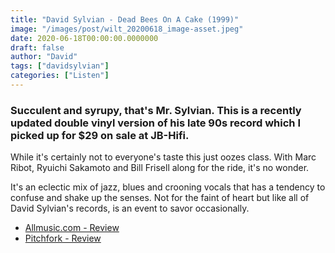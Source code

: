 ```yaml
---
title: "David Sylvian - Dead Bees On A Cake (1999)"
image: "/images/post/wilt_20200618_image-asset.jpeg"
date: 2020-06-18T00:00:00.0000000
draft: false
author: "David"
tags: ["davidsylvian"]
categories: ["Listen"]
---
```

### Succulent and syrupy, that's Mr. Sylvian. This is a recently updated double vinyl version of his late 90s record which I picked up for $29 on sale at JB-Hifi.   
  
While it's certainly not to everyone's taste this just oozes class. With Marc Ribot, Ryuichi Sakamoto and Bill Frisell along for the ride, it's no wonder.  
  
It's an eclectic mix of jazz, blues and crooning vocals that has a tendency to confuse and shake up the senses. Not for the faint of heart but like all of David Sylvian's records, is an event to savor occasionally.

-  [Allmusic.com - Review](https://www.allmusic.com/album/dead-bees-on-a-cake-mw0000235554)
-  [Pitchfork - Review](https://pitchfork.com/reviews/albums/7682-dead-bees-on-a-cake/)